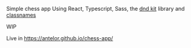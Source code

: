 Simple chess app
Using React, Typescript, Sass, the [dnd kit](https://dndkit.com/) library and [classnames](https://www.npmjs.com/package/classnames)

WIP

Live in https://antelor.github.io/chess-app/